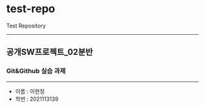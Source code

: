 # test-repo
Test Repository

---

## 공개SW프로젝트_02분반
### Git&Github 실습 과제

---

* 이름 : 이현정
* 학번 : 2021113139
